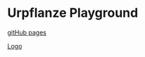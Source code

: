 # Urpflanze Playground

[gitHub pages](https://isabelvonah.github.io/urpflanze-playground/)

[Logo](https://isabelvonah.github.io/urpflanze-playground/005)
